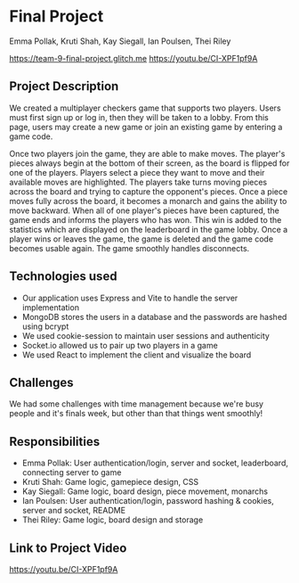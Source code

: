 # Final Project
Emma Pollak, Kruti Shah, Kay Siegall, Ian Poulsen, Thei Riley

https://team-9-final-project.glitch.me
https://youtu.be/CI-XPF1pf9A

## Project Description
We created a multiplayer checkers game that supports two players. Users must first sign up or log in, then they will be taken to a lobby. From this page, users may create a new game or join an existing game by entering a game code.

Once two players join the game, they are able to make moves. The player's pieces always begin at the bottom of their screen, as the board is flipped for one of the players. Players select a piece they want to move and their available moves are highlighted. The players take turns moving pieces across the board and trying to capture the opponent's pieces. Once a piece moves fully across the board, it becomes a monarch and gains the ability to move backward. When all of one player's pieces have been captured, the game ends and informs the players who has won. This win is added to the statistics which are displayed on the leaderboard in the game lobby. Once a player wins or leaves the game, the game is deleted and the game code becomes usable again. The game smoothly handles disconnects.

## Technologies used
- Our application uses Express and Vite to handle the server implementation
- MongoDB stores the users in a database and the passwords are hashed using bcrypt
- We used cookie-session to maintain user sessions and authenticity
- Socket.io allowed us to pair up two players in a game
- We used React to implement the client and visualize the board

## Challenges
We had some challenges with time management because we're busy people and it's finals week, but other than that things went smoothly!

## Responsibilities
- Emma Pollak: User authentication/login, server and socket, leaderboard, connecting server to game
- Kruti Shah: Game logic, gamepiece design, CSS
- Kay Siegall: Game logic, board design, piece movement, monarchs
- Ian Poulsen: User authentication/login, password hashing & cookies, server and socket, README
- Thei Riley: Game logic, board design and storage

## Link to Project Video
https://youtu.be/CI-XPF1pf9A
